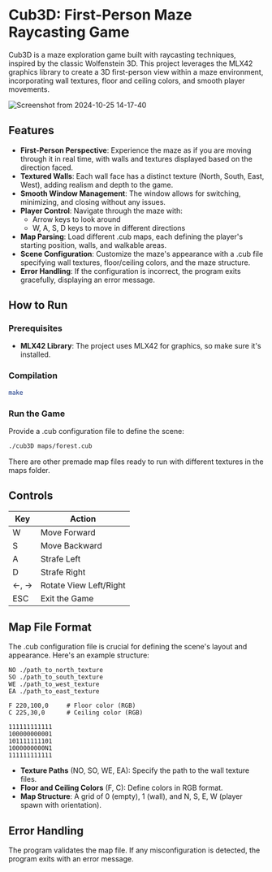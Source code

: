 # Cub3D: First-Person Maze Raycasting Game

Cub3D is a maze exploration game built with raycasting techniques, inspired by the classic Wolfenstein 3D. This project leverages the MLX42 graphics library to create a 3D first-person view within a maze environment, incorporating wall textures, floor and ceiling colors, and smooth player movements.

![Screenshot from 2024-10-25 14-17-40](https://github.com/user-attachments/assets/f88b9716-9933-40d7-8f53-fc974632db74)

## Features

- **First-Person Perspective**: Experience the maze as if you are moving through it in real time, with walls and textures displayed based on the direction faced.
- **Textured Walls**: Each wall face has a distinct texture (North, South, East, West), adding realism and depth to the game.
- **Smooth Window Management**: The window allows for switching, minimizing, and closing without any issues.
- **Player Control**: Navigate through the maze with:
  - Arrow keys to look around
  - W, A, S, D keys to move in different directions
- **Map Parsing**: Load different .cub maps, each defining the player's starting position, walls, and walkable areas.
- **Scene Configuration**: Customize the maze's appearance with a .cub file specifying wall textures, floor/ceiling colors, and the maze structure.
- **Error Handling**: If the configuration is incorrect, the program exits gracefully, displaying an error message.

## How to Run

### Prerequisites

- **MLX42 Library**: The project uses MLX42 for graphics, so make sure it's installed.

### Compilation

```bash
make
```

### Run the Game

Provide a .cub configuration file to define the scene:
```bash
./cub3D maps/forest.cub
```
There are other premade map files ready to run with different textures in the maps folder. 

## Controls

| Key | Action |
|-----|--------|
| W | Move Forward |
| S | Move Backward |
| A | Strafe Left |
| D | Strafe Right |
| ←, → | Rotate View Left/Right |
| ESC | Exit the Game |

## Map File Format

The .cub configuration file is crucial for defining the scene's layout and appearance. Here's an example structure:

```
NO ./path_to_north_texture
SO ./path_to_south_texture
WE ./path_to_west_texture
EA ./path_to_east_texture

F 220,100,0     # Floor color (RGB)
C 225,30,0      # Ceiling color (RGB)

111111111111
100000000001
101111111101
1000000000N1
111111111111
```

- **Texture Paths** (NO, SO, WE, EA): Specify the path to the wall texture files.
- **Floor and Ceiling Colors** (F, C): Define colors in RGB format.
- **Map Structure**: A grid of 0 (empty), 1 (wall), and N, S, E, W (player spawn with orientation).

## Error Handling

The program validates the map file. If any misconfiguration is detected, the program exits with an error message.
